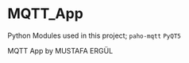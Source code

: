 # MQTT_App

Python Modules used in this project;
<code>paho-mqtt</code>
<code>PyQT5</code>

MQTT App by MUSTAFA ERGÜL
